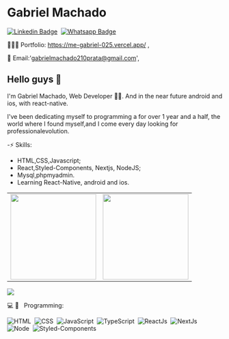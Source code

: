 # Gabriel Machado

[![Linkedin Badge](https://img.shields.io/badge/-LinkedIn-0077B5?style=flat&logo=Linkedin&logoColor=white&link=https://www.linkedin.com/in/gabriel-machado-962015209)](https://www.linkedin.com/in/gabriel-machado-962015209/)&nbsp;
[![Whatsapp Badge](https://img.shields.io/badge/-Whatsapp-2DB540?style=flat&labelColor=whatsapp&logo=whatsapp&logoColor=white&link=https://api.whatsapp.com/send?phone=5511997813725&text=Olá%20Gabriel!%20Vi%20seu%20perfil%20no%20Github%20e%20gostaria%20de%20entrar%20em%20contato%20com%20você)](https://api.whatsapp.com/send?phone=5511997813725&text=Olá%20Gabriel!%20Vi%20seu%20perfil%20no%20Github%20e%20gostaria%20de%20entrar%20em%20contato%20com%20você)&nbsp;


   👨🏻‍💻 Portfolio: https://me-gabriel-025.vercel.app/ ,
   
   👋 Email:'gabrielmachado210prata@gmail.com',


## Hello guys 👋

I'm Gabriel Machado, Web Developer 👨‍💻.
And in the near future android and ios, with react-native.

I've been dedicating myself to programming a for over 1 year and a half,
the world where I found myself,and I come every day 
looking for professionalevolution.


-⚡ Skills:
-  HTML,CSS,Javascript;
-  React,Styled-Components, Nextjs, NodeJS;
-  Mysql,phpmyadmin.
-  Learning React-Native, android and ios.
 <table align="center">
  <row>
    <td>
     <!-- Card -->
      <img height='200' src='https://github-readme-stats.vercel.app/api/top-langs/?username=Gabriel-025&layout=compact&theme=react'>
    </td>
    <td>
      <img height='200' src='https://github-readme-stats.vercel.app/api?username=Gabriel-025&show_icons=true&count_private=true&theme=react'>
    </td>  
  </row>
</table> 

   <img  src='https://komarev.com/ghpvc/?username=Gabriel-025&color=red'>
   


💻 📱 &nbsp; Programming: <br/>

![HTML](https://img.shields.io/badge/-HTML-E44D25?style=flat&logoColor=fff&logo=html5)&nbsp;
![CSS](https://img.shields.io/badge/-CSS-254DE6?style=flat&logoColor=fff&logo=css3)&nbsp;
![JavaScript](https://img.shields.io/badge/-JavaScript-FEAE32?style=flat&logoColor=fff&logo=javascript)&nbsp;
![TypeScript](https://img.shields.io/badge/-TypeScript-007ACC?style=flat&logoColor=fff&logo=typescript)&nbsp;
![ReactJs](https://img.shields.io/badge/-React.js-18BCEE?style=flat&logoColor=fff&logo=react)&nbsp;
![NextJs](https://img.shields.io/badge/-Nextjs-ffffff?style=flat&logoColor=fff&logo=nextjs)&nbsp;
![Node](https://img.shields.io/badge/-Node.js-5B9856?style=flat&logoColor=fff&logo=node.js)&nbsp;
![Styled-Components](https://img.shields.io/badge/-Styled_Components-DB9A64?style=flat&logoColor=fff&logo=styled-components)&nbsp;     

